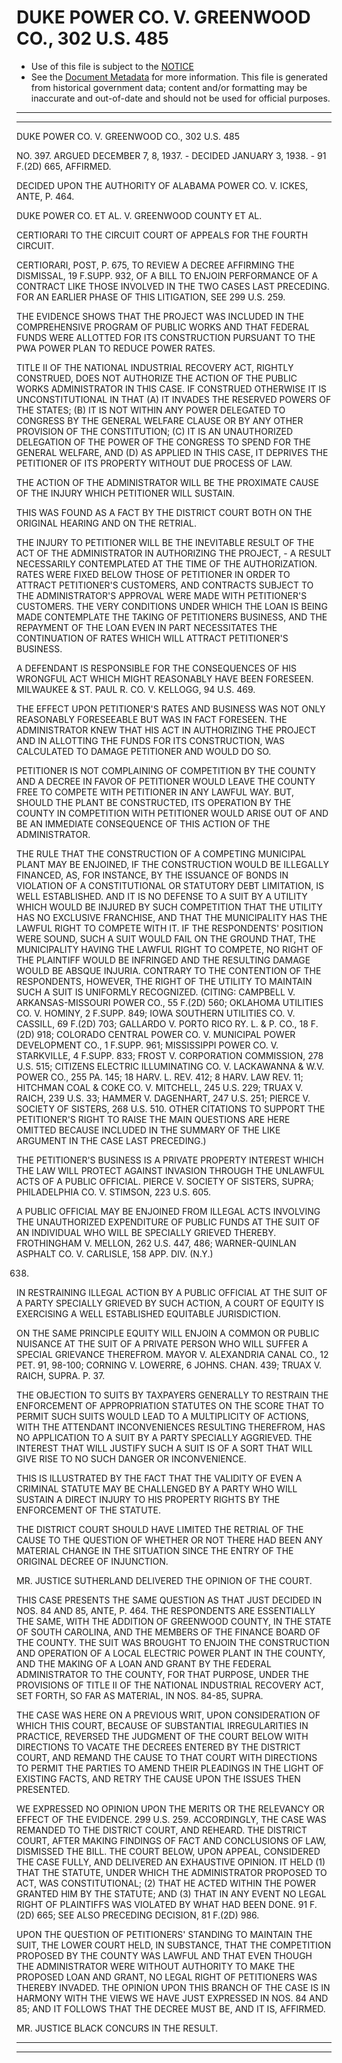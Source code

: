 ---
---

# DUKE POWER CO. V. GREENWOOD CO., 302 U.S. 485

* Use of this file is subject to the [NOTICE](https://github.com/publicdocs/notice/blob/master/NOTICE)
* See the [Document Metadata](../../../) for more information.
  This file is generated from historical government data; content and/or formatting may be inaccurate and out-of-date and should not be used for official purposes.

----------
----------

DUKE POWER CO. V. GREENWOOD CO., 302 U.S. 485

NO. 397.  ARGUED DECEMBER 7, 8, 1937.  - DECIDED JANUARY 3, 1938.  - 91 F.(2D) 665, AFFIRMED.

DECIDED UPON THE AUTHORITY OF ALABAMA POWER CO. V. ICKES, ANTE, P. 464.

DUKE POWER CO. ET AL. V. GREENWOOD COUNTY ET AL.

CERTIORARI TO THE CIRCUIT COURT OF APPEALS FOR THE FOURTH CIRCUIT.

CERTIORARI, POST, P. 675, TO REVIEW A DECREE AFFIRMING THE DISMISSAL, 19 F.SUPP.  932, OF A BILL TO ENJOIN PERFORMANCE OF A CONTRACT LIKE THOSE INVOLVED IN THE TWO CASES LAST PRECEDING.  FOR AN EARLIER PHASE OF THIS LITIGATION, SEE 299 U.S. 259.

THE EVIDENCE SHOWS THAT THE PROJECT WAS INCLUDED IN THE COMPREHENSIVE PROGRAM OF PUBLIC WORKS AND THAT FEDERAL FUNDS WERE ALLOTTED FOR ITS CONSTRUCTION PURSUANT TO THE PWA POWER PLAN TO REDUCE POWER RATES.

TITLE II OF THE NATIONAL INDUSTRIAL RECOVERY ACT, RIGHTLY CONSTRUED, DOES NOT AUTHORIZE THE ACTION OF THE PUBLIC WORKS ADMINISTRATOR IN THIS CASE.  IF CONSTRUED OTHERWISE IT IS UNCONSTITUTIONAL IN THAT (A) IT INVADES THE RESERVED POWERS OF THE STATES; (B) IT IS NOT WITHIN ANY POWER DELEGATED TO CONGRESS BY THE GENERAL WELFARE CLAUSE OR BY ANY OTHER PROVISION OF THE CONSTITUTION; (C) IT IS AN UNAUTHORIZED DELEGATION OF THE POWER OF THE CONGRESS TO SPEND FOR THE GENERAL WELFARE, AND (D) AS APPLIED IN THIS CASE, IT DEPRIVES THE PETITIONER OF ITS PROPERTY WITHOUT DUE PROCESS OF LAW.

THE ACTION OF THE ADMINISTRATOR WILL BE THE PROXIMATE CAUSE OF THE INJURY WHICH PETITIONER WILL SUSTAIN.

THIS WAS FOUND AS A FACT BY THE DISTRICT COURT BOTH ON THE ORIGINAL HEARING AND ON THE RETRIAL.

THE INJURY TO PETITIONER WILL BE THE INEVITABLE RESULT OF THE ACT OF THE ADMINISTRATOR IN AUTHORIZING THE PROJECT,  - A RESULT NECESSARILY CONTEMPLATED AT THE TIME OF THE AUTHORIZATION.  RATES WERE FIXED BELOW THOSE OF PETITIONER IN ORDER TO ATTRACT PETITIONER'S CUSTOMERS, AND CONTRACTS SUBJECT TO THE ADMINISTRATOR'S APPROVAL WERE MADE WITH PETITIONER'S CUSTOMERS.  THE VERY CONDITIONS UNDER WHICH THE LOAN IS BEING MADE CONTEMPLATE THE TAKING OF PETITIONERS BUSINESS, AND THE REPAYMENT OF THE LOAN EVEN IN PART NECESSITATES THE CONTINUATION OF RATES WHICH WILL ATTRACT PETITIONER'S BUSINESS.

A DEFENDANT IS RESPONSIBLE FOR THE CONSEQUENCES OF HIS WRONGFUL ACT WHICH MIGHT REASONABLY HAVE BEEN FORESEEN.  MILWAUKEE & ST. PAUL R. CO. V. KELLOGG, 94 U.S. 469.

THE EFFECT UPON PETITIONER'S RATES AND BUSINESS WAS NOT ONLY REASONABLY FORESEEABLE BUT WAS IN FACT FORESEEN.  THE ADMINISTRATOR KNEW THAT HIS ACT IN AUTHORIZING THE PROJECT AND IN ALLOTTING THE FUNDS FOR ITS CONSTRUCTION, WAS CALCULATED TO DAMAGE PETITIONER AND WOULD DO SO.

PETITIONER IS NOT COMPLAINING OF COMPETITION BY THE COUNTY AND A DECREE IN FAVOR OF PETITIONER WOULD LEAVE THE COUNTY FREE TO COMPETE WITH PETITIONER IN ANY LAWFUL WAY.  BUT, SHOULD THE PLANT BE CONSTRUCTED, ITS OPERATION BY THE COUNTY IN COMPETITION WITH PETITIONER WOULD ARISE OUT OF AND BE AN IMMEDIATE CONSEQUENCE OF THIS ACTION OF THE ADMINISTRATOR.

THE RULE THAT THE CONSTRUCTION OF A COMPETING MUNICIPAL PLANT MAY BE ENJOINED, IF THE CONSTRUCTION WOULD BE ILLEGALLY FINANCED, AS, FOR INSTANCE, BY THE ISSUANCE OF BONDS IN VIOLATION OF A CONSTITUTIONAL OR STATUTORY DEBT LIMITATION, IS WELL ESTABLISHED.  AND IT IS NO DEFENSE TO A SUIT BY A UTILITY WHICH WOULD BE INJURED BY SUCH COMPETITION THAT THE UTILITY HAS NO EXCLUSIVE FRANCHISE, AND THAT THE MUNICIPALITY HAS THE LAWFUL RIGHT TO COMPETE WITH IT.  IF THE RESPONDENTS' POSITION WERE SOUND, SUCH A SUIT WOULD FAIL ON THE GROUND THAT, THE MUNICIPALITY HAVING THE LAWFUL RIGHT TO COMPETE, NO RIGHT OF THE PLAINTIFF WOULD BE INFRINGED AND THE RESULTING DAMAGE WOULD BE ABSQUE INJURIA.  CONTRARY TO THE CONTENTION OF THE RESPONDENTS, HOWEVER, THE RIGHT OF THE UTILITY TO MAINTAIN SUCH A SUIT IS UNIFORMLY RECOGNIZED.  (CITING:  CAMPBELL V. ARKANSAS-MISSOURI POWER CO., 55 F.(2D) 560; OKLAHOMA UTILITIES CO. V. HOMINY, 2 F.SUPP.  849; IOWA SOUTHERN UTILITIES CO. V. CASSILL, 69 F.(2D) 703; GALLARDO V. PORTO RICO RY. L. & P. CO., 18 F.(2D) 918; COLORADO CENTRAL POWER CO. V. MUNICIPAL POWER DEVELOPMENT CO., 1 F.SUPP.  961; MISSISSIPPI POWER CO. V. STARKVILLE, 4 F.SUPP.  833; FROST V. CORPORATION COMMISSION, 278 U.S. 515; CITIZENS ELECTRIC ILLUMINATING CO. V. LACKAWANNA & W.V. POWER CO., 255 PA. 145; 18 HARV. L. REV. 412; 8 HARV. LAW REV. 11; HITCHMAN COAL & COKE CO. V. MITCHELL, 245 U.S. 229; TRUAX V. RAICH, 239 U.S. 33; HAMMER V. DAGENHART, 247 U.S. 251; PIERCE V. SOCIETY OF SISTERS, 268 U.S. 510.  OTHER CITATIONS TO SUPPORT THE PETITIONER'S RIGHT TO RAISE THE MAIN QUESTIONS ARE HERE OMITTED BECAUSE INCLUDED IN THE SUMMARY OF THE LIKE ARGUMENT IN THE CASE LAST PRECEDING.)

THE PETITIONER'S BUSINESS IS A PRIVATE PROPERTY INTEREST WHICH THE LAW WILL PROTECT AGAINST INVASION THROUGH THE UNLAWFUL ACTS OF A PUBLIC OFFICIAL.  PIERCE V. SOCIETY OF SISTERS, SUPRA; PHILADELPHIA CO. V. STIMSON, 223 U.S. 605.

A PUBLIC OFFICIAL MAY BE ENJOINED FROM ILLEGAL ACTS INVOLVING THE UNAUTHORIZED EXPENDITURE OF PUBLIC FUNDS AT THE SUIT OF AN INDIVIDUAL WHO WILL BE SPECIALLY GRIEVED THEREBY.  FROTHINGHAM V. MELLON, 262 U.S. 447, 486; WARNER-QUINLAN ASPHALT CO. V. CARLISLE, 158 APP. DIV. (N.Y.)

638.

IN RESTRAINING ILLEGAL ACTION BY A PUBLIC OFFICIAL AT THE SUIT OF A PARTY SPECIALLY GRIEVED BY SUCH ACTION, A COURT OF EQUITY IS EXERCISING A WELL ESTABLISHED EQUITABLE JURISDICTION.

ON THE SAME PRINCIPLE EQUITY WILL ENJOIN A COMMON OR PUBLIC NUISANCE AT THE SUIT OF A PRIVATE PERSON WHO WILL SUFFER A SPECIAL GRIEVANCE THEREFROM.  MAYOR V. ALEXANDRIA CANAL CO., 12 PET. 91, 98-100; CORNING V. LOWERRE, 6 JOHNS.  CHAN.  439; TRUAX V. RAICH, SUPRA.  P. 37.

THE OBJECTION TO SUITS BY TAXPAYERS GENERALLY TO RESTRAIN THE ENFORCEMENT OF APPROPRIATION STATUTES ON THE SCORE THAT TO PERMIT SUCH SUITS WOULD LEAD TO A MULTIPLICITY OF ACTIONS, WITH THE ATTENDANT INCONVENIENCES RESULTING THEREFROM, HAS NO APPLICATION TO A SUIT BY A PARTY SPECIALLY AGGRIEVED.  THE INTEREST THAT WILL JUSTIFY SUCH A SUIT IS OF A SORT THAT WILL GIVE RISE TO NO SUCH DANGER OR INCONVENIENCE.

THIS IS ILLUSTRATED BY THE FACT THAT THE VALIDITY OF EVEN A CRIMINAL STATUTE MAY BE CHALLENGED BY A PARTY WHO WILL SUSTAIN A DIRECT INJURY TO HIS PROPERTY RIGHTS BY THE ENFORCEMENT OF THE STATUTE.

THE DISTRICT COURT SHOULD HAVE LIMITED THE RETRIAL OF THE CAUSE TO THE QUESTION OF WHETHER OR NOT THERE HAD BEEN ANY MATERIAL CHANGE IN THE SITUATION SINCE THE ENTRY OF THE ORIGINAL DECREE OF INJUNCTION.

MR. JUSTICE SUTHERLAND DELIVERED THE OPINION OF THE COURT.

THIS CASE PRESENTS THE SAME QUESTION AS THAT JUST DECIDED IN NOS. 84 AND 85, ANTE, P. 464.  THE RESPONDENTS ARE ESSENTIALLY THE SAME, WITH THE ADDITION OF GREENWOOD COUNTY, IN THE STATE OF SOUTH CAROLINA, AND THE MEMBERS OF THE FINANCE BOARD OF THE COUNTY.  THE SUIT WAS BROUGHT TO ENJOIN THE CONSTRUCTION AND OPERATION OF A LOCAL ELECTRIC POWER PLANT IN THE COUNTY, AND THE MAKING OF A LOAN AND GRANT BY THE FEDERAL ADMINISTRATOR TO THE COUNTY, FOR THAT PURPOSE, UNDER THE PROVISIONS OF TITLE II OF THE NATIONAL INDUSTRIAL RECOVERY ACT, SET FORTH, SO FAR AS MATERIAL, IN NOS. 84-85, SUPRA.

THE CASE WAS HERE ON A PREVIOUS WRIT, UPON CONSIDERATION OF WHICH THIS COURT, BECAUSE OF SUBSTANTIAL IRREGULARITIES IN PRACTICE, REVERSED THE JUDGMENT OF THE COURT BELOW WITH DIRECTIONS TO VACATE THE DECREES ENTERED BY THE DISTRICT COURT, AND REMAND THE CAUSE TO THAT COURT WITH DIRECTIONS TO PERMIT THE PARTIES TO AMEND THEIR PLEADINGS IN THE LIGHT OF EXISTING FACTS, AND RETRY THE CAUSE UPON THE ISSUES THEN PRESENTED.

WE EXPRESSED NO OPINION UPON THE MERITS OR THE RELEVANCY OR EFFECT OF THE EVIDENCE.  299 U.S. 259.  ACCORDINGLY, THE CASE WAS REMANDED TO THE DISTRICT COURT, AND REHEARD.  THE DISTRICT COURT, AFTER MAKING FINDINGS OF FACT AND CONCLUSIONS OF LAW, DISMISSED THE BILL.  THE COURT BELOW, UPON APPEAL, CONSIDERED THE CASE FULLY, AND DELIVERED AN EXHAUSTIVE OPINION.  IT HELD (1) THAT THE STATUTE, UNDER WHICH THE ADMINISTRATOR PROPOSED TO ACT, WAS CONSTITUTIONAL; (2) THAT HE ACTED WITHIN THE POWER GRANTED HIM BY THE STATUTE; AND (3) THAT IN ANY EVENT NO LEGAL RIGHT OF PLAINTIFFS WAS VIOLATED BY WHAT HAD BEEN DONE.  91 F.(2D) 665; SEE ALSO PRECEDING DECISION, 81 F.(2D) 986.

UPON THE QUESTION OF PETITIONERS' STANDING TO MAINTAIN THE SUIT, THE LOWER COURT HELD, IN SUBSTANCE, THAT THE COMPETITION PROPOSED BY THE COUNTY WAS LAWFUL AND THAT EVEN THOUGH THE ADMINISTRATOR WERE WITHOUT AUTHORITY TO MAKE THE PROPOSED LOAN AND GRANT, NO LEGAL RIGHT OF PETITIONERS WAS THEREBY INVADED.  THE OPINION UPON THIS BRANCH OF THE CASE IS IN HARMONY WITH THE VIEWS WE HAVE JUST EXPRESSED IN NOS. 84 AND 85; AND IT FOLLOWS THAT THE DECREE MUST BE, AND IT IS, AFFIRMED.

MR. JUSTICE BLACK CONCURS IN THE RESULT.


----------
----------

